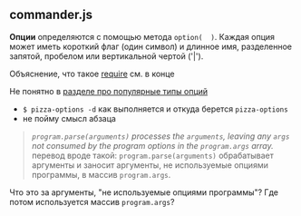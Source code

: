 ## commander.js

**Опции** определяются с помощью метода ```option(  )```.
Каждая опция может иметь короткий флаг (один символ) и длинное имя, разделенное запятой, пробелом или вертикальной чертой ('|').


Объяснение, что такое [require](https://tuhub.ru/posts/javascript-moduli-rukovodstvo-dlya-nachinayushhih)  см. в конце

Не понятно в [разделе про популярные типы опций](https://github.com/tj/commander.js/#common-option-types-boolean-and-value)
- ```$ pizza-options -d``` как выполняется и откуда берется  ```pizza-options```  
- не пойму смысл абзаца
> *```program.parse(arguments)``` processes the ```arguments```, leaving any ```args``` not consumed by the program options in the ```program.args``` array.*  
перевод вроде такой:
> ```program.parse(arguments)``` обрабатывает аргументы и заносит аргументы, не используемые опциями программы, в массив ```program.args```. 

Что это за аргументы, "не используемые опциями программы"? Где потом используется массив ```program.args```?
